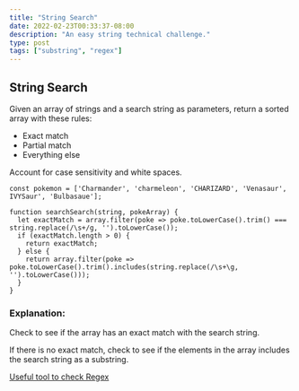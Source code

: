 ```yaml
---
title: "String Search"
date: 2022-02-23T00:33:37-08:00
description: "An easy string technical challenge."
type: post
tags: ["substring", "regex"]
---
```


## String Search

Given an array of strings and a search string as parameters, return a sorted array with these rules:
* Exact match
* Partial match
* Everything else

Account for case sensitivity and white spaces.

 ```
 const pokemon = ['Charmander', 'charmeleon', 'CHARIZARD', 'Venasaur', IVYSaur', 'Bulbasaue'];

 function searchSearch(string, pokeArray) {
   let exactMatch = array.filter(poke => poke.toLowerCase().trim() === string.replace(/\s+/g, '').toLowerCase());
   if (exactMatch.length > 0) {
     return exactMatch;
   } else {
     return array.filter(poke => poke.toLowerCase().trim().includes(string.replace(/\s+\g, '').toLowerCase()));
   }
 }
 ```

 ### Explanation:
 Check to see if the array has an exact match with the search string.

 If there is no exact match, check to see if the elements in the array includes the search string as a substring.


[Useful tool to check Regex](https://regex101.com/)
